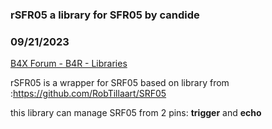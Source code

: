 ### rSFR05 a library for SFR05 by candide
### 09/21/2023
[B4X Forum - B4R - Libraries](https://www.b4x.com/android/forum/threads/152447/)

rSFR05 is a wrapper for SRF05 based on library from :<https://github.com/RobTillaart/SRF05>  
  
  
this library can manage SRF05 from 2 pins: **trigger** and  **echo**